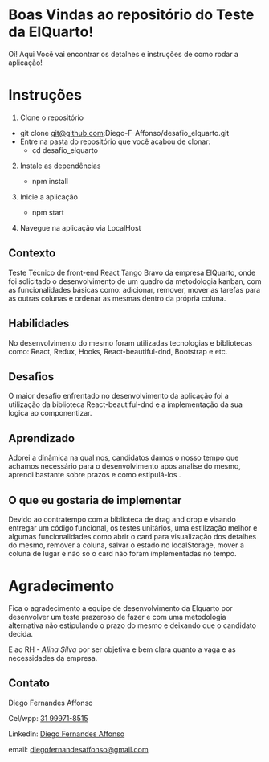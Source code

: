 # Boas Vindas ao repositório do Teste da ElQuarto!

Oi! Aqui Você vai encontrar os detalhes e instruções de como rodar a aplicação!

# Instruções

1.  Clone o repositório

- git clone git@github.com:Diego-F-Affonso/desafio_elquarto.git
- Entre na pasta do repositório que você acabou de clonar:
  - cd desafio_elquarto

2.  Instale as dependências

    - npm install

3.  Inicie a aplicação

    - npm start

4.  Navegue na aplicação via LocalHost

## Contexto

Teste Técnico de front-end React Tango Bravo da empresa ElQuarto, onde foi solicitado o desenvolvimento de um quadro da metodologia kanban, com as funcionalidades básicas como: adicionar, remover, mover as tarefas para as outras colunas e ordenar as mesmas dentro da própria coluna.

## Habilidades

No desenvolvimento do mesmo foram utilizadas tecnologias e bibliotecas como: React, Redux, Hooks, React-beautiful-dnd, Bootstrap e etc.

## Desafios

O maior desafio enfrentado no desenvolvimento da aplicação foi a utilização da biblioteca React-beautiful-dnd e a implementação da sua logica ao componentizar.

## Aprendizado

Adorei a dinâmica na qual nos, candidatos damos o nosso tempo que achamos necessário para o desenvolvimento apos analise do mesmo, aprendi bastante sobre prazos e como estipulá-los .

## O que eu gostaria de implementar

Devido ao contratempo com a biblioteca de drag and drop e visando entregar um código funcional, os testes unitários, uma estilização melhor e algumas funcionalidades como abrir o card para visualização dos detalhes do mesmo, remover a coluna, salvar o estado no localStorage, mover a coluna de lugar e não só o card não foram implementadas no tempo.

# Agradecimento

Fica o agradecimento a equipe de desenvolvimento da Elquarto por desenvolver um teste prazeroso de fazer e com uma metodologia alternativa não estipulando o prazo do mesmo e deixando que o candidato decida.

E ao RH - _Alina Silva_ por ser objetiva e bem clara quanto a vaga e as necessidades da empresa.

## Contato

Diego Fernandes Affonso

Cel/wpp: [31 99971-8515](https://wa.me/5531999718515)

Linkedin: [Diego Fernandes Affonso](https://www.linkedin.com/in/diegofernandesaffonso/)

email: diegofernandesaffonso@gmail.com
